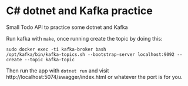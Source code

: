 # C# dotnet and Kafka practice

Small Todo API to practice some dotnet and Kafka

Run kafka with `make`, once running create the topic by doing this:

```
sudo docker exec -ti kafka-broker bash
/opt/kafka/bin/kafka-topics.sh --bootstrap-server localhost:9092 --create --topic kafka-topic
```

Then run the app with `dotnet run` and visit http://localhost:5074/swagger/index.html or whatever the port is for you.
